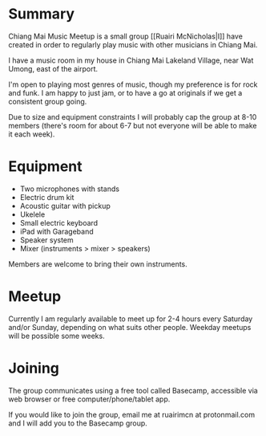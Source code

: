 # Summary
Chiang Mai Music Meetup is a small group [[Ruairi McNicholas|I]] have created in order to regularly play music with other musicians in Chiang Mai.

I have a music room in my house in Chiang Mai Lakeland Village, near Wat Umong, east of the airport.

I'm open to playing most genres of music, though my preference is for rock and funk. 
I am happy to just jam, or to have a go at originals if we get a consistent group going.

Due to size and equipment constraints I will probably cap the group at 8-10 members (there's room for about 6-7 but not everyone will be able to make it each week).


# Equipment
- Two microphones with stands
- Electric drum kit
- Acoustic guitar with pickup
- Ukelele
- Small electric keyboard
- iPad with Garageband
- Speaker system
- Mixer (instruments > mixer > speakers)

Members are welcome to bring their own instruments.

# Meetup
Currently I am regularly available to meet up for 2-4 hours every Saturday and/or Sunday, depending on what suits other people. Weekday meetups will be possible some weeks. 



# Joining 
The group communicates using a free tool called Basecamp, accessible via web browser or free computer/phone/tablet app.

If you would like to join the group, email me at
ruairimcn at protonmail.com
and I will add you to the Basecamp group. 